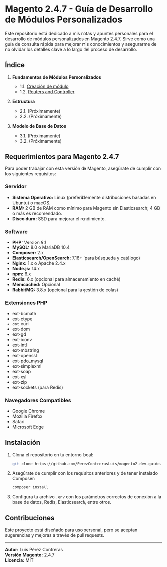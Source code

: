 # Magento 2.4.7 - Guía de Desarrollo de Módulos Personalizados

Este repositorio está dedicado a mis notas y apuntes personales para el desarrollo de módulos personalizados en Magento 2.4.7. Sirve como una guía de consulta rápida para mejorar mis conocimientos y asegurarme de no olvidar los detalles clave a lo largo del proceso de desarrollo.

## Índice

1. **Fundamentos de Módulos Personalizados**
    - 1.1. [Creación de módulo](https://github.com/PerezContrerasLuis/magento2-dev-guide/commit/d5b29129c1d3b8c9d0f1b15d2108bb834a0761b3)
    - 1.2. [Routers and Controller](https://github.com/PerezContrerasLuis/magento2-dev-guide/commit/e0eff2e7841fa1ecb3770095c0084579dc61b646)

2. **Estructura**
    - 2.1. (Próximamente)
    - 2.2. (Próximamente)

3. **Modelo de Base de Datos**
    - 3.1. (Próximamente)
    - 3.2. (Próximamente)

## Requerimientos para Magento 2.4.7

Para poder trabajar con esta versión de Magento, asegúrate de cumplir con los siguientes requisitos:

### Servidor
- **Sistema Operativo:** Linux (preferiblemente distribuciones basadas en Ubuntu) o macOS.
- **RAM:** 2 GB de RAM como mínimo para Magento sin Elasticsearch; 4 GB o más es recomendado.
- **Disco duro:** SSD para mejorar el rendimiento.

### Software
- **PHP:** Versión 8.1
- **MySQL:** 8.0 o MariaDB 10.4
- **Composer:** 2.x
- **Elasticsearch/OpenSearch:** 7.16+ (para búsqueda y catálogo)
- **Nginx:** 1.x o Apache 2.4.x
- **Node.js:** 14.x
- **npm:** 6.x
- **Redis:** 6.x (opcional para almacenamiento en caché)
- **Memcached:** Opcional
- **RabbitMQ:** 3.8.x (opcional para la gestión de colas)

### Extensiones PHP
- ext-bcmath
- ext-ctype
- ext-curl
- ext-dom
- ext-gd
- ext-iconv
- ext-intl
- ext-mbstring
- ext-openssl
- ext-pdo_mysql
- ext-simplexml
- ext-soap
- ext-xsl
- ext-zip
- ext-sockets (para Redis)

### Navegadores Compatibles
- Google Chrome
- Mozilla Firefox
- Safari
- Microsoft Edge

## Instalación

1. Clona el repositorio en tu entorno local:
    ```bash
    git clone https://github.com/PerezContrerasLuis/magento2-dev-guide.git
    ```

2. Asegúrate de cumplir con los requisitos anteriores y de tener instalado Composer:
    ```bash
    composer install
    ```

3. Configura tu archivo `.env` con los parámetros correctos de conexión a la base de datos, Redis, Elasticsearch, entre otros.

## Contribuciones

Este proyecto está diseñado para uso personal, pero se aceptan sugerencias y mejoras a través de pull requests.

---

**Autor:** Luis Pérez Contreras  
**Versión Magento:** 2.4.7  
**Licencia:** MIT  


